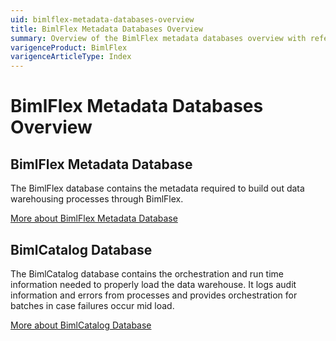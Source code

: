 ```yaml
---
uid: bimlflex-metadata-databases-overview
title: BimlFlex Metadata Databases Overview
summary: Overview of the BimlFlex metadata databases overview with reference to BimlFlex database and BimlCatalog database
varigenceProduct: BimlFlex
varigenceArticleType: Index
---
```

# BimlFlex Metadata Databases Overview

## BimlFlex Metadata Database

The BimlFlex database contains the metadata required to build out data warehousing processes through BimlFlex.

[More about BimlFlex Metadata Database](xref:bimlflex-database)

## BimlCatalog Database

The BimlCatalog database contains the orchestration and run time information needed to properly load the data warehouse. It logs audit information and errors from processes and provides orchestration for batches in case failures occur mid load.

[More about BimlCatalog Database](xref:bimlcatalog-database)

